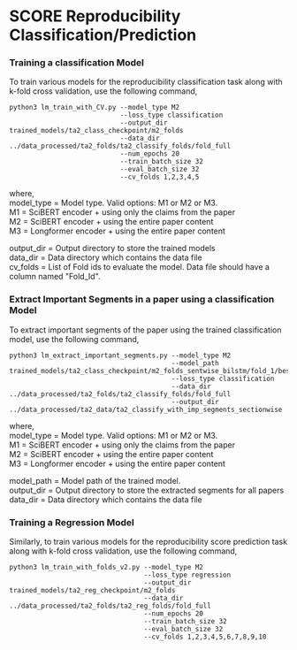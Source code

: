 # SCORE Reproducibility Classification/Prediction
 

### Training a classification Model 
 
To train various models for the reproducibility classification task 
along with k-fold cross validation, use the following command,

```
python3 lm_train_with_CV.py --model_type M2
                            --loss_type classification 
                            --output_dir trained_models/ta2_class_checkpoint/m2_folds
                            --data_dir ../data_processed/ta2_folds/ta2_classify_folds/fold_full 
                            --num_epochs 20 
                            --train_batch_size 32 
                            --eval_batch_size 32 
                            --cv_folds 1,2,3,4,5
```

where, <br>
model_type = Model type. Valid options: M1 or M2 or M3. <br>
M1 = SciBERT encoder + using only the claims from the paper <br>
M2 = SciBERT encoder + using the entire paper content <br>
M3 = Longformer encoder + using the entire paper content <br>

output_dir = Output directory to store the trained models <br>
data_dir = Data directory which contains the data file <br>
cv_folds = List of Fold ids to evaluate the model. 
Data file should have a column named "Fold_Id". 

### Extract Important Segments in a paper using a classification Model 

To extract important segments of the paper using the trained classification model, 
use the following command,

```
python3 lm_extract_important_segments.py --model_type M2 
                                         --model_path trained_models/ta2_class_checkpoint/m2_folds_sentwise_bilstm/fold_1/best_model.tar
                                         --loss_type classification 
                                         --data_dir ../data_processed/ta2_folds/ta2_classify_folds/fold_full 
                                         --output_dir ../data_processed/ta2_data/ta2_classify_with_imp_segments_sectionwise
```

where, <br>
model_type = Model type. Valid options: M1 or M2 or M3. <br>
M1 = SciBERT encoder + using only the claims from the paper <br>
M2 = SciBERT encoder + using the entire paper content <br>
M3 = Longformer encoder + using the entire paper content <br>

model_path = Model path of the trained model. <br>
output_dir = Output directory to store the extracted segments for all papers <br>
data_dir = Data directory which contains the data file <br>


### Training a Regression Model 

Similarly, to train various models for the reproducibility score prediction task 
along with k-fold cross validation, use the following command,

```
python3 lm_train_with_folds_v2.py --model_type M2
                                  --loss_type regression 
                                  --output_dir trained_models/ta2_reg_checkpoint/m2_folds 
                                  --data_dir ../data_processed/ta2_folds/ta2_reg_folds/fold_full 
                                  --num_epochs 20 
                                  --train_batch_size 32 
                                  --eval_batch_size 32 
                                  --cv_folds 1,2,3,4,5,6,7,8,9,10
```

